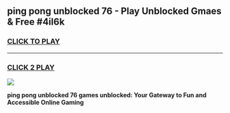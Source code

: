 
## ping pong unblocked 76 - Play Unblocked Gmaes & Free #4il6k
<h3>
<a href="https://news.freeplayer.one?title=ping_pong_unblocked_76&ref=24F">CLICK TO PLAY</a></h3>
<hr>

<h3>
<a href="https://news.freeplayer.one?title=ping_pong_unblocked_76&ref=24F">CLICK 2 PLAY</a>
  
</h3>

<a href="https://news.freeplayer.one?title=ping_pong_unblocked_76&ref=24F/"><img src="https://clearcache.store/games.png"></a>


**ping pong unblocked 76 games unblocked: Your Gateway to Fun and Accessible Online Gaming**
